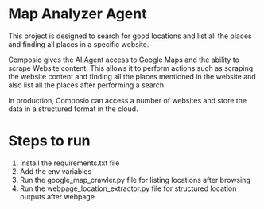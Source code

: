 # Map Analyzer Agent

This project is designed to search for good locations and list all the places and finding all places in a specific website.

Composio gives the AI Agent access to Google Maps and the ability to scrape Website content. This allows it to perform actions such as scraping the website content and finding all the places mentioned in the website and also list all the places after performing a search.

In production, Composio can access a number of websites and store the data in a structured format in the cloud.

# Steps to run 

1. Install the requirements.txt file
2. Add the env variables
3. Run the google_map_crawler.py file for listing locations after browsing
4. Run the webpage_location_extractor.py file for structured location outputs after webpage